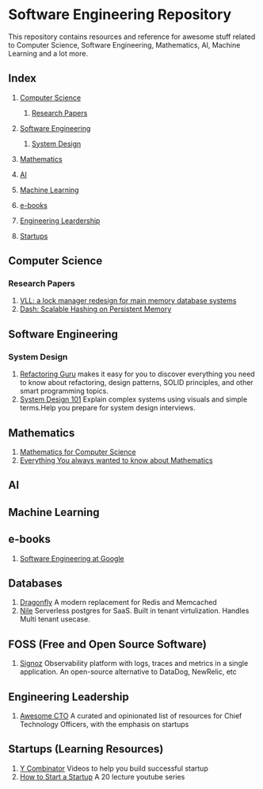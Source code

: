 # Software Engineering Repository

This repository contains resources and reference for awesome stuff related to Computer Science, Software Engineering, Mathematics, AI, Machine Learning and a lot more.

## Index

1. [Computer Science](#computer-science)

    1. [Research Papers](#research-papers)

2. [Software Engineering](#software-engineering)

    1. [System Design](#system-design)

3. [Mathematics](#mathematics)
4. [AI](#ai)
5. [Machine Learning](#machine-learning)
6. [e-books](#e-books)
7. [Engineering Leardership](#engineering-leadership)
8. [Startups](#startups)



## Computer Science
### Research Papers
1. [VLL: a lock manager redesign for main memory database systems](https://www.cs.umd.edu/~abadi/papers/vldbj-vll.pdf)
2. [Dash: Scalable Hashing on Persistent Memory](https://arxiv.org/pdf/2003.07302.pdf)

## Software Engineering
### System Design
1. [Refactoring Guru](https://refactoring.guru) makes it easy for you to discover everything you need to know about refactoring, design patterns, SOLID principles, and other smart programming topics.
2. [System Design 101](https://github.com/ByteByteGoHq/system-design-101) Explain complex systems using visuals and simple terms.Help you prepare for system design interviews.

## Mathematics
1. [Mathematics for Computer Science](https://courses.csail.mit.edu/6.042/spring17/mcs.pdf)
2. [Everything You always wanted to know about Mathematics](https://www.math.cmu.edu/~jmackey/151_128/bws_book.pdf)


## AI

## Machine Learning

## e-books
1. [Software Engineering at Google](https://abseil.io/resources/swe-book/html/toc.html)

## Databases
1.  [Dragonfly](https://github.com/dragonflydb/dragonfly) A modern replacement for Redis and Memcached
2.  [Nile](https://www.thenile.dev/)
    Serverless postgres for SaaS. Built in tenant virtulization. Handles Multi tenant usecase.

## FOSS (Free and Open Source Software)
1. [Signoz](https://github.com/signoz/signoz) Observability platform with logs, traces and metrics in a single application. An open-source alternative to DataDog, NewRelic, etc

## Engineering Leadership
1. [Awesome CTO](https://github.com/kuchin/awesome-cto) A curated and opinionated list of resources for Chief Technology Officers, with the emphasis on startups

## Startups (Learning Resources)
1. [Y Combinator](https://www.youtube.com/@ycombinator) Videos to help you build successful startup
2. [How to Start a Startup](https://www.youtube.com/playlist?list=PL5q_lef6zVkaTY_cT1k7qFNF2TidHCe-1) A 20 lecture youtube series